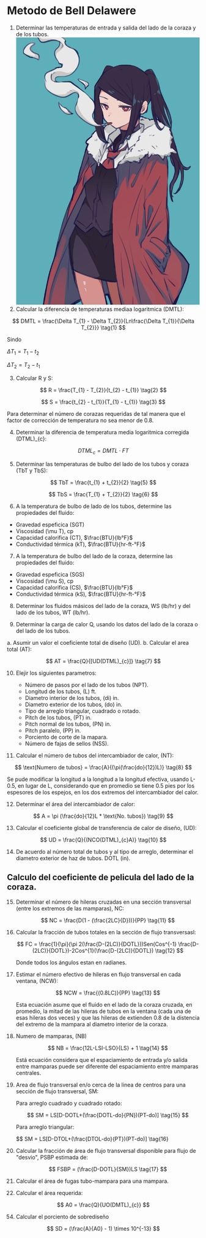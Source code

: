 # Metodo de Bell Delawere

1. Determinar las temperaturas de entrada y salida del lado de la coraza y de los tubos.
![imagen](./imagen/1643749479_Julianne.Stingray.full.2354123.png)
2. Calcular la diferencia de temperaturas mediaa logaritmica (DMTL):

$$
DMTL = \frac{\Delta T_{1} - \Delta T_{2}}{Ln\frac{\Delta T_{1}}{\Delta T_{2}}} \tag{1}
$$

Sindo

$\Delta T_{1} = T_{1} - t_{2}$

$\Delta T_{2} = T_{2} - t_{1}$

3. Calcular R y S:

$$
R = \frac{T_{1} - T_{2}}{t_{2} - t_{1}} \tag{2}
$$

$$
S = \frac{t_{2} - t_{1}}{T_{1} - t_{1}} \tag{3}
$$

Para determinar el número de corazas requeridas de tal manera que el factor de corrección de temperatura no sea menor de 0.8.

4. Determinar la diferencia de temperatura media logaritmica corregida (DTML)_{c}:

$$
DTML_{c} = DMTL \cdot FT \tag{4}
$$

5. Determinar las temperaturas de bulbo del lado de los tubos y coraza (TbT y TbS):

$$
TbT = \frac{t_{1} + t_{2}}{2} \tag{5}
$$

$$
TbS = \frac{T_{1} + T_{2}}{2} \tag{6}
$$

6. A la temperatura de bulbo de lado de los tubos, determine las propiedades del fluido:

+ Gravedad espeficica (SGT)
+ Viscosidad (\mu T), cp
+ Capacidad calorifica (CT), $\frac{BTU}{lb°F}$
+ Conductividad térmica (kT), $\frac{BTU}{hr-ft-°F}$

7. A la temperatura de bulbo del lado de la coraza, determine las propiedades del fluido:

+ Gravedad espeficica (SGS)
+ Viscosidad (\mu S), cp
+ Capacidad calorifica (CS), $\frac{BTU}{lb°F}$
+ Conductividad térmica (kS), $\frac{BTU}{hr-ft-°F}$

8. Determinar los fluidos másicos del lado de la coraza, WS (lb/hr) y del lado de los tubos, WT (lb/hr).

9. Determinar la carga de calor Q, usando los datos del lado de la coraza o del lado de los tubos.

a. Asumir un valor el coeficiente total de diseño (UD).
b. Calcular el area total (AT):

$$
AT = \frac{Q}{[UD(DTML)_{c}]} \tag{7}
$$

10. Elejir los siguientes parametros:

    + Número de pasos por el lado de los tubos (NPT).
    + Longitud de los tubos, (L) ft.
    + Diametro interior de los tubos, (di) in.
    + Diametro exterior de los tubos, (do) in.
    + Tipo de arreglo triangular, cuadrado o rotado.
    + Pitch de los tubos, (PT) in.
    + Pitch normal de los tubos, (PN) in.
    + Pitch paralelo, (PP) in.
    + Porciento de corte de la mapara.
    + Número de fajas de sellos (NSS).

11. Calcular el número de tubos del intercambiador de calor, (NT):

$$
\text{Numero de tubos} = \frac{A}{(\pi(\frac{do}{12})L)} \tag{8}
$$

Se pude modificar la longitud a la longitud a la longitud efectiva, usando L-0.5, en lugar de L, considerando que en promedio se tiene 0.5 pies por los espesores de los espejos, en los dos extremos del intercambiador del calor.

12. Determinar el área del intercambiador de calor:

$$
A = \pi (\frac{do}{12}L * \text{No. tubos}) \tag{9}
$$

13. Calcular el coeficiente global de transferencia de calor de diseño, (UD):

$$
UD = \frac{Q}{(NCO(DTML)_{c}A)} \tag{10}
$$

14. De acuerdo al número total de tubos y al tipo de arreglo, determinar el diametro exterior de haz de tubos. DOTL (in). 

## Calculo del coeficiente de pelicula del lado de la coraza.

15. Determinar el número de hileras cruzadas en una sección transversal (entre los extremos de las mamparas), NC:

    $$
    NC = \frac{D(1 - (\frac{2LC}{D}))}{PP} \tag{11}
    $$

16. Calcular la fracción de tubos totales en la sección de flujo transversasl:

    $$
    FC = \frac{1}{\pi}(\pi 2(\frac{D-(2LC)}{DOTL}))Sen(Cos^{-1} \frac{D-(2LC)}{DOTL})-2Cos^{1}(\frac{D-(2LC)}{DOTL}) \tag{12}
    $$

    Donde todos los ángulos estan en radianes.

17. Estimar el número efectivo de hileras en flujo transversal en cada ventana, (NCW):

    $$
    NCW = \frac{(0.8LC)}{PP} \tag{13}
    $$

    Esta ecuación asume que el fluido en el lado de la coraza cruzada, en promedio, la mitad de las hileras de tubos en la ventana (cada una de esas hileras dos veces) y que las hileras de extienden 0.8 de la distencia del extremo de la mampara al diametro interior de la coraza.

18. Numero de mamparas, (NB)

    $$
    NB = \frac{12L-LSI-LSO}{LS} + 1 \tag{14}
    $$

    Está ecuación considera que el espaciamiento de entrada y/o salida entre mamparas puede ser diferente del espaciamiento entre mamparas centrales.

19. Area de flujo transversal en/o cerca de la linea de centros para una sección de flujo transversal, SM:

    Para arreglo cuadrado y cuadrado rotado:
    
    $$
    SM = LS[D-DOTL+(\frac{DOTL-do}{PN})(PT-do)] \tag{15}
    $$

    Para arreglo triangular:

    $$
    SM = LS[D-DTOL+(\frac{DTOL-do}{PT})(PT-do)] \tag{16}

20. Calcular la fracción de área de flujo transversal disponible para flujo de "desvio", PSBP estimada de:

    $$
    FSBP = (\frac{D-DOTL}{SM})LS \tag{17}
    $$

21. Calcular el área de fugas tubo-mampara para una mampara.














53. Calcular el área requerida:

$$
A0 = \frac{Q}{UO(DMTL)_{c}}
$$

54. Calcular el porciento de sobrediseño

$$
SD = (\frac{A}{A0} - 1) \times 10^{-13}
$$

